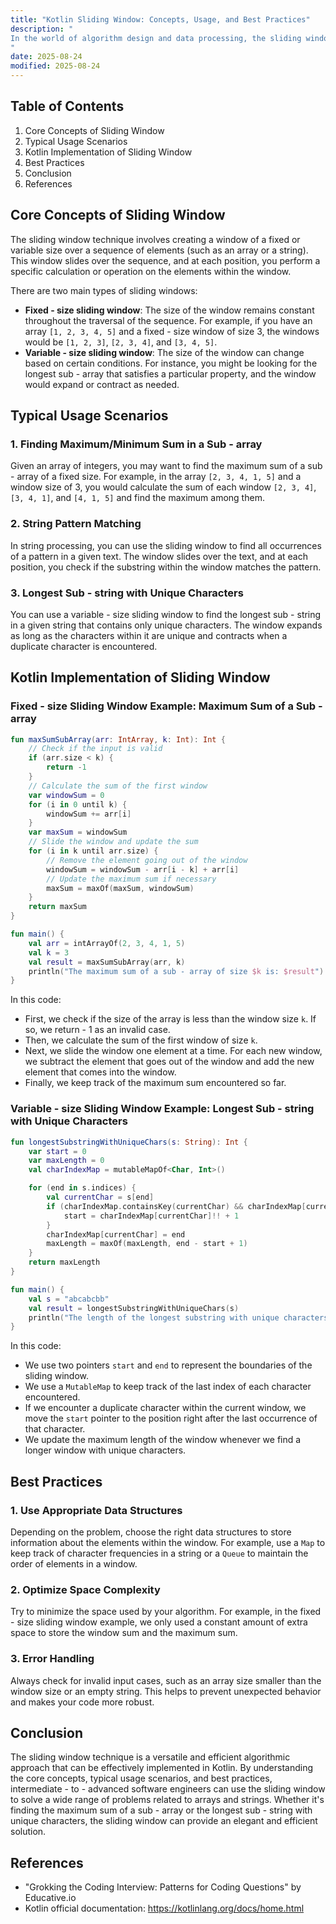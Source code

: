 ```yaml
---
title: "Kotlin Sliding Window: Concepts, Usage, and Best Practices"
description: "
In the world of algorithm design and data processing, the sliding window technique is a powerful and efficient approach for solving a variety of problems. It is particularly useful when dealing with arrays or strings, where you need to perform calculations on a contiguous sub - set of elements. Kotlin, with its rich set of collection APIs and functional programming features, provides an excellent environment to implement the sliding window algorithm. This blog post will explore the core concepts of the sliding window technique, its typical usage scenarios, and best practices in Kotlin.
"
date: 2025-08-24
modified: 2025-08-24
---
```


## Table of Contents
1. Core Concepts of Sliding Window
2. Typical Usage Scenarios
3. Kotlin Implementation of Sliding Window
4. Best Practices
5. Conclusion
6. References

## Core Concepts of Sliding Window
The sliding window technique involves creating a window of a fixed or variable size over a sequence of elements (such as an array or a string). This window slides over the sequence, and at each position, you perform a specific calculation or operation on the elements within the window.

There are two main types of sliding windows:
- **Fixed - size sliding window**: The size of the window remains constant throughout the traversal of the sequence. For example, if you have an array `[1, 2, 3, 4, 5]` and a fixed - size window of size 3, the windows would be `[1, 2, 3]`, `[2, 3, 4]`, and `[3, 4, 5]`.
- **Variable - size sliding window**: The size of the window can change based on certain conditions. For instance, you might be looking for the longest sub - array that satisfies a particular property, and the window would expand or contract as needed.

## Typical Usage Scenarios
### 1. Finding Maximum/Minimum Sum in a Sub - array
Given an array of integers, you may want to find the maximum sum of a sub - array of a fixed size. For example, in the array `[2, 3, 4, 1, 5]` and a window size of 3, you would calculate the sum of each window `[2, 3, 4]`, `[3, 4, 1]`, and `[4, 1, 5]` and find the maximum among them.

### 2. String Pattern Matching
In string processing, you can use the sliding window to find all occurrences of a pattern in a given text. The window slides over the text, and at each position, you check if the substring within the window matches the pattern.

### 3. Longest Sub - string with Unique Characters
You can use a variable - size sliding window to find the longest sub - string in a given string that contains only unique characters. The window expands as long as the characters within it are unique and contracts when a duplicate character is encountered.

## Kotlin Implementation of Sliding Window

### Fixed - size Sliding Window Example: Maximum Sum of a Sub - array
```kotlin
fun maxSumSubArray(arr: IntArray, k: Int): Int {
    // Check if the input is valid
    if (arr.size < k) {
        return -1
    }
    // Calculate the sum of the first window
    var windowSum = 0
    for (i in 0 until k) {
        windowSum += arr[i]
    }
    var maxSum = windowSum
    // Slide the window and update the sum
    for (i in k until arr.size) {
        // Remove the element going out of the window
        windowSum = windowSum - arr[i - k] + arr[i]
        // Update the maximum sum if necessary
        maxSum = maxOf(maxSum, windowSum)
    }
    return maxSum
}

fun main() {
    val arr = intArrayOf(2, 3, 4, 1, 5)
    val k = 3
    val result = maxSumSubArray(arr, k)
    println("The maximum sum of a sub - array of size $k is: $result")
}
```
In this code:
- First, we check if the size of the array is less than the window size `k`. If so, we return - 1 as an invalid case.
- Then, we calculate the sum of the first window of size `k`.
- Next, we slide the window one element at a time. For each new window, we subtract the element that goes out of the window and add the new element that comes into the window.
- Finally, we keep track of the maximum sum encountered so far.

### Variable - size Sliding Window Example: Longest Sub - string with Unique Characters
```kotlin
fun longestSubstringWithUniqueChars(s: String): Int {
    var start = 0
    var maxLength = 0
    val charIndexMap = mutableMapOf<Char, Int>()

    for (end in s.indices) {
        val currentChar = s[end]
        if (charIndexMap.containsKey(currentChar) && charIndexMap[currentChar]!! >= start) {
            start = charIndexMap[currentChar]!! + 1
        }
        charIndexMap[currentChar] = end
        maxLength = maxOf(maxLength, end - start + 1)
    }
    return maxLength
}

fun main() {
    val s = "abcabcbb"
    val result = longestSubstringWithUniqueChars(s)
    println("The length of the longest substring with unique characters is: $result")
}
```
In this code:
- We use two pointers `start` and `end` to represent the boundaries of the sliding window.
- We use a `MutableMap` to keep track of the last index of each character encountered.
- If we encounter a duplicate character within the current window, we move the `start` pointer to the position right after the last occurrence of that character.
- We update the maximum length of the window whenever we find a longer window with unique characters.

## Best Practices
### 1. Use Appropriate Data Structures
Depending on the problem, choose the right data structures to store information about the elements within the window. For example, use a `Map` to keep track of character frequencies in a string or a `Queue` to maintain the order of elements in a window.

### 2. Optimize Space Complexity
Try to minimize the space used by your algorithm. For example, in the fixed - size sliding window example, we only used a constant amount of extra space to store the window sum and the maximum sum.

### 3. Error Handling
Always check for invalid input cases, such as an array size smaller than the window size or an empty string. This helps to prevent unexpected behavior and makes your code more robust.

## Conclusion
The sliding window technique is a versatile and efficient algorithmic approach that can be effectively implemented in Kotlin. By understanding the core concepts, typical usage scenarios, and best practices, intermediate - to - advanced software engineers can use the sliding window to solve a wide range of problems related to arrays and strings. Whether it's finding the maximum sum of a sub - array or the longest sub - string with unique characters, the sliding window can provide an elegant and efficient solution.

## References
- "Grokking the Coding Interview: Patterns for Coding Questions" by Educative.io
- Kotlin official documentation: https://kotlinlang.org/docs/home.html